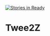 [![Stories in Ready](https://badge.waffle.io/humsp/uebersetzerbauSWP.png?label=ready&title=Ready)](https://waffle.io/humsp/uebersetzerbauSWP)
# Twee2Z
